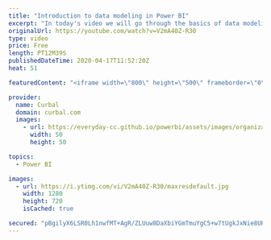 ```yaml
---
title: "Introduction to data modeling in Power BI"
excerpt: "In today's video we will go through the basics of data modeling in Power BI, to get you started fast and easy!  Links to mentioned resources: Flat tables vs models power bi: https://www.youtube.com/watch?v=QWHE8N3AkT0  Get covid data in power bi: https://www.youtube.com/watch?v=4vfAz7XDuH0 or https://www.youtube.com/watch?v=r9i7CTdOsBo"
originalUrl: https://youtube.com/watch?v=V2mA40Z-R30
type: video
price: Free
length: PT12M39S
publishedDateTime: 2020-04-17T11:52:20Z
heat: 51

featuredContent: "<iframe width=\"800\" height=\"500\" frameborder=\"0\" src=\"https://www.youtube.com/embed/V2mA40Z-R30\" allow=\"accelerometer; autoplay; encrypted-media; gyroscope; picture-in-picture\" allowfullscreen></iframe>"

provider:
  name: Curbal
  domain: curbal.com
  images:
    - url: https://everyday-cc.github.io/powerbi/assets/images/organizations/curbal.com-50x50.jpg
      width: 50
      height: 50

topics:
  - Power BI

images:
  - url: https://i.ytimg.com/vi/V2mA40Z-R30/maxresdefault.jpg
    width: 1280
    height: 720
    isCached: true

secured: "pBgilyX6LSR0Lh1nwfMT+AgR/ZLUuw8DaXbiYGmTmuYgC5+w7tUgkJxNie8UK6F5IFfOvUpPqpfOgAD8Oq5OSq3UXc6UaK8NH6dyLDYsHb1cFKfF2KvHP2LQkP57r53FT+FxbSD0P5wV7EDzpJPpNtjyX9WqfHgQR8t/Z9lwwvFgMXLdaTHZsuhhxM4LXmXafEDtl+VvpUGRnZX28hTtyNhW/sSmAnYNZrMl2Q2fT495drX/Sfpy/4uS7aAMZYIHpy8gZIsQJuF8GVAubYkOkrlavTKW68JLeBiWKxRquv30I4S1QPmzXbrZ/GK6qopvmULBiSVAcCmYFF5UQiNeHGXMx1U/9jzLyClSDxGh+wOkpqoroT3+WTh9ND1Lave3WK+S3BkNQ2avBAzESPOeu07Parc9duB7BrzdJMkz51c=;BO4X/Mfi9M4KqKFzZ9T4ew=="
---
```



